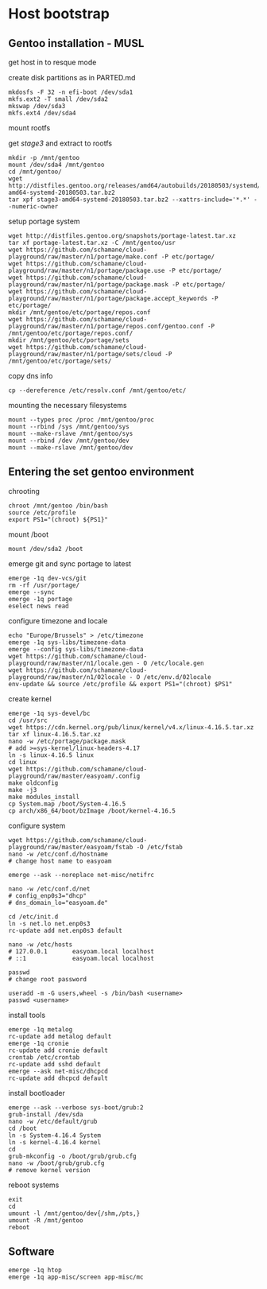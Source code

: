 # Host bootstrap

## Gentoo installation - MUSL

get host in to resque mode

create disk partitions as in PARTED.md

```
mkdosfs -F 32 -n efi-boot /dev/sda1
mkfs.ext2 -T small /dev/sda2
mkswap /dev/sda3
mkfs.ext4 /dev/sda4
```

mount rootfs

get _stage3_ and extract to rootfs

```
mkdir -p /mnt/gentoo
mount /dev/sda4 /mnt/gentoo
cd /mnt/gentoo/
wget http://distfiles.gentoo.org/releases/amd64/autobuilds/20180503/systemd/stage3-amd64-systemd-20180503.tar.bz2
tar xpf stage3-amd64-systemd-20180503.tar.bz2 --xattrs-include='*.*' --numeric-owner
```

setup portage system

```
wget http://distfiles.gentoo.org/snapshots/portage-latest.tar.xz
tar xf portage-latest.tar.xz -C /mnt/gentoo/usr
wget https://github.com/schamane/cloud-playground/raw/master/n1/portage/make.conf -P etc/portage/
wget https://github.com/schamane/cloud-playground/raw/master/n1/portage/package.use -P etc/portage/
wget https://github.com/schamane/cloud-playground/raw/master/n1/portage/package.mask -P etc/portage/
wget https://github.com/schamane/cloud-playground/raw/master/n1/portage/package.accept_keywords -P etc/portage/
mkdir /mnt/gentoo/etc/portage/repos.conf
wget https://github.com/schamane/cloud-playground/raw/master/n1/portage/repos.conf/gentoo.conf -P /mnt/gentoo/etc/portage/repos.conf/
mkdir /mnt/gentoo/etc/portage/sets
wget https://github.com/schamane/cloud-playground/raw/master/n1/portage/sets/cloud -P /mnt/gentoo/etc/portage/sets/
```

copy dns info

`cp --dereference /etc/resolv.conf /mnt/gentoo/etc/`

mounting the necessary filesystems

```
mount --types proc /proc /mnt/gentoo/proc
mount --rbind /sys /mnt/gentoo/sys
mount --make-rslave /mnt/gentoo/sys
mount --rbind /dev /mnt/gentoo/dev
mount --make-rslave /mnt/gentoo/dev
```

## Entering the set gentoo environment

chrooting

```
chroot /mnt/gentoo /bin/bash
source /etc/profile
export PS1="(chroot) ${PS1}"
```

mount /boot

`mount /dev/sda2 /boot`

emerge git and sync portage to latest

```
emerge -1q dev-vcs/git
rm -rf /usr/portage/
emerge --sync
emerge -1q portage
eselect news read
```

configure timezone and locale

```
echo "Europe/Brussels" > /etc/timezone
emerge -1q sys-libs/timezone-data
emerge --config sys-libs/timezone-data
wget https://github.com/schamane/cloud-playground/raw/master/n1/locale.gen - O /etc/locale.gen
wget https://github.com/schamane/cloud-playground/raw/master/n1/02locale - O /etc/env.d/02locale
env-update && source /etc/profile && export PS1="(chroot) $PS1"
```

create kernel

```
emerge -1q sys-devel/bc
cd /usr/src
wget https://cdn.kernel.org/pub/linux/kernel/v4.x/linux-4.16.5.tar.xz
tar xf linux-4.16.5.tar.xz
nano -w /etc/portage/package.mask
# add >=sys-kernel/linux-headers-4.17
ln -s linux-4.16.5 linux
cd linux
wget https://github.com/schamane/cloud-playground/raw/master/easyoam/.config
make oldconfig
make -j3
make modules_install
cp System.map /boot/System-4.16.5
cp arch/x86_64/boot/bzImage /boot/kernel-4.16.5
```

configure system

```
wget https://github.com/schamane/cloud-playground/raw/master/easyoam/fstab -O /etc/fstab
nano -w /etc/conf.d/hostname
# change host name to easyoam

emerge --ask --noreplace net-misc/netifrc

nano -w /etc/conf.d/net
# config_enp0s3="dhcp"
# dns_domain_lo="easyoam.de"

cd /etc/init.d
ln -s net.lo net.enp0s3
rc-update add net.enp0s3 default

nano -w /etc/hosts
# 127.0.0.1       easyoam.local localhost
# ::1             easyoam.local localhost

passwd
# change root password

useradd -m -G users,wheel -s /bin/bash <username>
passwd <username>
```

install tools

```
emerge -1q metalog
rc-update add metalog default
emerge -1q cronie
rc-update add cronie default
crontab /etc/crontab
rc-update add sshd default
emerge --ask net-misc/dhcpcd
rc-update add dhcpcd default
```

install bootloader

```
emerge --ask --verbose sys-boot/grub:2
grub-install /dev/sda
nano -w /etc/default/grub
cd /boot
ln -s System-4.16.4 System
ln -s kernel-4.16.4 kernel
cd
grub-mkconfig -o /boot/grub/grub.cfg
nano -w /boot/grub/grub.cfg
# remove kernel version
```

reboot systems

```
exit
cd
umount -l /mnt/gentoo/dev{/shm,/pts,}
umount -R /mnt/gentoo
reboot
```

## Software

```
emerge -1q htop
emerge -1q app-misc/screen app-misc/mc
```
